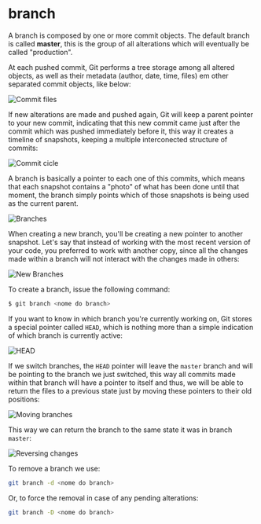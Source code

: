 # branch

A branch is composed by one or more commit objects. The default branch is called __master__, this is the group of all alterations which will eventually be called "production".

At each pushed commit, Git performs a tree storage among all altered objects, as well as their metadata (author, date, time, files) em other separated commit objects, like below:

![Commit files](https://git-scm.com/figures/18333fig0301-tn.png)

If new alterations are made and pushed again, Git will keep a parent pointer to your new commit, indicating that this new commit came just after the commit which was pushed immediately before it, this way it creates a timeline of snapshots, keeping a multiple interconected structure of commits:

![Commit cicle](https://git-scm.com/figures/18333fig0302-tn.png)

A branch is basically a pointer to each one of this commits, which means that each snapshot contains a "photo" of what has been done until that moment, the branch simply points which of those snapshots is being used as the current parent.

![Branches](https://git-scm.com/figures/18333fig0303-tn.png)

When creating a new branch, you'll be creating a new pointer to another snapshot. Let's say that instead of working with the most recent version of your code, you preferred to work with another copy, since all the changes made within a branch will not interact with the changes made in others:

![New Branches](https://git-scm.com/figures/18333fig0304-tn.png)

To create a branch, issue the following command:

```sh
$ git branch <nome do branch>
```

If you want to know in which branch you're currently working on, Git stores a special pointer called `HEAD`, which is nothing more than a simple indication of which branch is currently active:

![HEAD](https://git-scm.com/figures/18333fig0305-tn.png)

If we switch branches, the `HEAD` pointer will leave the `master` branch and will be pointing to the branch we just switched, this way all commits made within that branch will have a pointer to itself and thus, we will be able to return the files to a previous state just by moving these pointers to their old positions:

![Moving branches](https://git-scm.com/figures/18333fig0307-tn.png)

This way we can return the branch to the same state it was in branch `master`:

![Reversing changes](https://git-scm.com/figures/18333fig0308-tn.png)

To remove a branch we use:

```sh
git branch -d <nome do branch>
```

Or, to force the removal in case of any pending alterations:

```sh
git branch -D <nome do branch>
```
